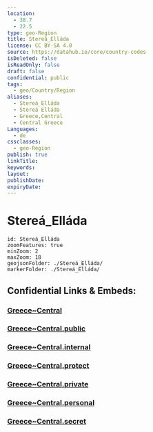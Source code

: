```yaml
---
location:
  - 38.7
  - 22.5
type: geo-Region
title: Stereá_Elláda
license: CC BY-SA 4.0
source: https://datahub.io/core/country-codes
isDeleted: false
isReadOnly: false
draft: false
confidential: public
tags:
  - geo/Country/Region
aliases:
  - Stereá_Elláda
  - Stereá Elláda
  - Greece,Central
  - Central Greece
Languages:
  - de
cssclasses:
  - geo-Region
publish: true
linkTitle:
keywords:
layout:
publishDate:
expiryDate:
---
```


# Stereá_Elláda

```leaflet
id: Stereá_Elláda
zoomFeatures: true 
minZoom: 2 
maxZoom: 18
geojsonFolder: ./Stereá_Elláda/
markerFolder: ./Stereá_Elláda/
```


## Confidential Links & Embeds: 

### [Greece~Central](/_Standards/Earth/Continent/Europe/Europe~South/Greece/Regions-Greek/Greece~Central.md) 

### [Greece~Central.public](/_public/Earth/Continent/Europe/Europe~South/Greece/Regions-Greek/Greece~Central.public.md) 

### [Greece~Central.internal](/_internal/Earth/Continent/Europe/Europe~South/Greece/Regions-Greek/Greece~Central.internal.md) 

### [Greece~Central.protect](/_protect/Earth/Continent/Europe/Europe~South/Greece/Regions-Greek/Greece~Central.protect.md) 

### [Greece~Central.private](/_private/Earth/Continent/Europe/Europe~South/Greece/Regions-Greek/Greece~Central.private.md) 

### [Greece~Central.personal](/_personal/Earth/Continent/Europe/Europe~South/Greece/Regions-Greek/Greece~Central.personal.md) 

### [Greece~Central.secret](/_secret/Earth/Continent/Europe/Europe~South/Greece/Regions-Greek/Greece~Central.secret.md)

